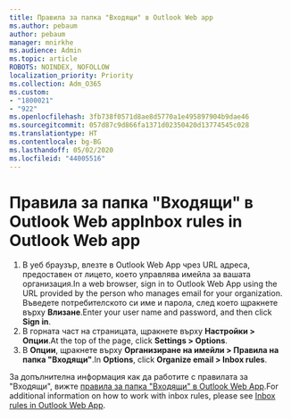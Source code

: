```yaml
---
title: Правила за папка "Входящи" в Outlook Web app
ms.author: pebaum
author: pebaum
manager: mnirkhe
ms.audience: Admin
ms.topic: article
ROBOTS: NOINDEX, NOFOLLOW
localization_priority: Priority
ms.collection: Adm_O365
ms.custom:
- "1800021"
- "922"
ms.openlocfilehash: 3fb738f0571d8ae8d5770a1e495897904b9dae46
ms.sourcegitcommit: 057d87c9d866fa1371d02350420d13774545c028
ms.translationtype: HT
ms.contentlocale: bg-BG
ms.lasthandoff: 05/02/2020
ms.locfileid: "44005516"
---
```

# <a name="inbox-rules-in-outlook-web-app"></a><span data-ttu-id="438e7-102">Правила за папка "Входящи" в Outlook Web app</span><span class="sxs-lookup"><span data-stu-id="438e7-102">Inbox rules in Outlook Web app</span></span>

1. <span data-ttu-id="438e7-103">В уеб браузър, влезте в Outlook Web App чрез URL адреса, предоставен от лицето, което управлява имейла за вашата организация.</span><span class="sxs-lookup"><span data-stu-id="438e7-103">In a web browser, sign in to Outlook Web App using the URL provided by the person who manages email for your organization.</span></span> <span data-ttu-id="438e7-104">Въведете потребителското си име и парола, след което щракнете върху **Влизане**.</span><span class="sxs-lookup"><span data-stu-id="438e7-104">Enter your user name and password, and then click **Sign in**.</span></span>
2. <span data-ttu-id="438e7-105">В горната част на страницата, щракнете върху **Настройки > Опции**.</span><span class="sxs-lookup"><span data-stu-id="438e7-105">At the top of the page, click **Settings > Options**.</span></span>
3. <span data-ttu-id="438e7-106">В **Опции**, щракнете върху **Организиране на имейли > Правила на папка "Входящи"**.</span><span class="sxs-lookup"><span data-stu-id="438e7-106">In **Options**, click **Organize email > Inbox rules**.</span></span>

<span data-ttu-id="438e7-107">За допълнителна информация как да работите с правилата за "Входящи", вижте [правила за папка "Входящи" в Outlook Web App](https://support.office.com/article/inbox-rules-in-outlook-web-app-edea3d17-00c9-434b-b9b7-26ee8d9f5622).</span><span class="sxs-lookup"><span data-stu-id="438e7-107">For additional information on how to work with inbox rules, please see [Inbox rules in Outlook Web App](https://support.office.com/article/inbox-rules-in-outlook-web-app-edea3d17-00c9-434b-b9b7-26ee8d9f5622).</span></span>
